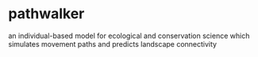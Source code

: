 # pathwalker
an individual-based model for ecological and conservation science which simulates movement paths and predicts landscape connectivity 
